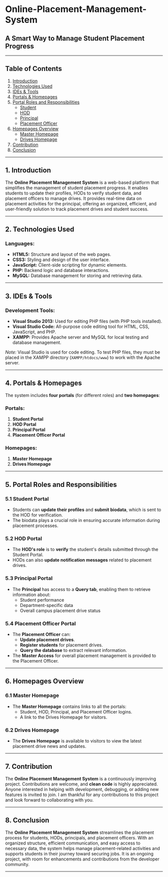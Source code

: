 # Online-Placement-Management-System


## A Smart Way to Manage Student Placement Progress

---

## Table of Contents
1. [Introduction](#introduction)
2. [Technologies Used](#technologies-used)
3. [IDEs & Tools](#ides-and-tools)
4. [Portals & Homepages](#portals-and-homepages)
5. [Portal Roles and Responsibilities](#portal-roles-and-responsibilities)
   - [Student](#student)
   - [HOD](#hod)
   - [Principal](#principal)
   - [Placement Officer](#placement-officer)
6. [Homepages Overview](#homepages-overview)
   - [Master Homepage](#master-homepage)
   - [Drives Homepage](#drives-homepage)
7. [Contribution](#contribution)
8. [Conclusion](#conclusion)

---

## 1. Introduction <a name="introduction"></a>
The **Online Placement Management System** is a web-based platform that simplifies the management of student placement progress. It enables students to update their profiles, HODs to verify student data, and placement officers to manage drives. It provides real-time data on placement activities for the principal, offering an organized, efficient, and user-friendly solution to track placement drives and student success.

---

## 2. Technologies Used <a name="technologies-used"></a>

### **Languages:**
- **HTML5:** Structure and layout of the web pages.
- **CSS3:** Styling and design of the user interface.
- **JavaScript:** Client-side scripting for dynamic elements.
- **PHP:** Backend logic and database interactions.
- **MySQL:** Database management for storing and retrieving data.

---

## 3. IDEs & Tools <a name="ides-and-tools"></a>

### **Development Tools:**
- **Visual Studio 2013:** Used for editing PHP files (with PHP tools installed).
- **Visual Studio Code:** All-purpose code editing tool for HTML, CSS, JavaScript, and PHP.
- **XAMPP:** Provides Apache server and MySQL for local testing and database management.

*Note:* 
Visual Studio is used for code editing. To test PHP files, they must be placed in the XAMPP directory (`XAMPP/htdocs/www`) to work with the Apache server.

---

## 4. Portals & Homepages <a name="portals-and-homepages"></a>

The system includes **four portals** (for different roles) and **two homepages**:

### **Portals:**
1. **Student Portal**
2. **HOD Portal**
3. **Principal Portal**
4. **Placement Officer Portal**

### **Homepages:**
1. **Master Homepage**
2. **Drives Homepage**

---

## 5. Portal Roles and Responsibilities <a name="portal-roles-and-responsibilities"></a>

### 5.1 **Student Portal** <a name="student"></a>
- Students can **update their profiles** and **submit biodata**, which is sent to the HOD for verification.
- The biodata plays a crucial role in ensuring accurate information during placement processes.

### 5.2 **HOD Portal** <a name="hod"></a>
- The **HOD's role** is to **verify** the student's details submitted through the Student Portal.
- HODs can also **update notification messages** related to placement drives.

### 5.3 **Principal Portal** <a name="principal"></a>
- The **Principal** has access to a **Query tab**, enabling them to retrieve information about:
  - Student performance
  - Department-specific data
  - Overall campus placement drive status

### 5.4 **Placement Officer Portal** <a name="placement-officer"></a>
- The **Placement Officer** can:
  - **Update placement drives**.
  - **Register students** for placement drives.
  - **Query the database** to extract relevant information.
- The **Master Access** for overall placement management is provided to the Placement Officer.

---

## 6. Homepages Overview <a name="homepages-overview"></a>

### 6.1 **Master Homepage** <a name="master-homepage"></a>
- The **Master Homepage** contains links to all the portals:
  - Student, HOD, Principal, and Placement Officer logins.
  - A link to the Drives Homepage for visitors.

### 6.2 **Drives Homepage** <a name="drives-homepage"></a>
- The **Drives Homepage** is available to visitors to view the latest placement drive news and updates.

---

## 7. Contribution <a name="contribution"></a>
The **Online Placement Management System** is a continuously improving project. Contributions are welcome, and **clean code** is highly appreciated. Anyone interested in helping with development, debugging, or adding new features is invited to join. I am thankful for any contributions to this project and look forward to collaborating with you.

---

## 8. Conclusion <a name="conclusion"></a>
The **Online Placement Management System** streamlines the placement process for students, HODs, principals, and placement officers. With an organized structure, efficient communication, and easy access to necessary data, the system helps manage placement-related activities and supports students in their journey toward securing jobs. It is an ongoing project, with room for enhancements and contributions from the developer community.

---


